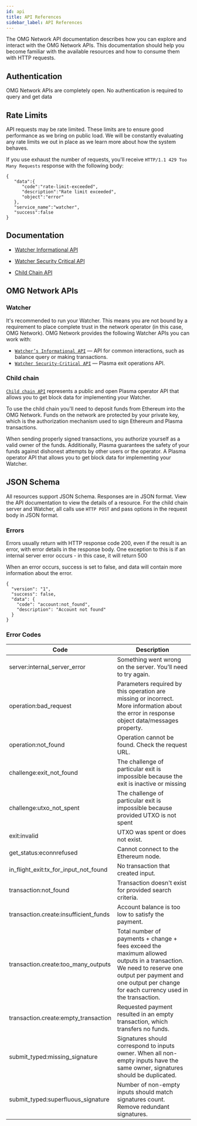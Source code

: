 ```yaml
---
id: api
title: API References
sidebar_label: API References
---
```


The OMG Network API documentation describes how you can explore and interact with the OMG Network APIs. This documentation should help you become familiar with the available resources and how to consume them with HTTP requests.

## Authentication
OMG Network APIs are completely open. No authentication is required to query and get data

## Rate Limits
API requests may be rate limited. These limits are to ensure good performance as we bring on public load. We will be constantly evaluating any rate limits we out in place as we learn more about how the system behaves.

If you use exhaust the number of requests, you'll receive `HTTP/1.1 429 Too Many Requests` response with the following body:
```
{
   "data":{
      "code":"rate-limit-exceeded",
      "description":"Rate limit exceeded",
      "object":"error"
   },
   "service_name":"watcher",
   "success":false
}
```

## Documentation
- [Watcher Informational API](https://docs.omg.network/elixir-omg/docs-ui/?url=master%2Foperator_api_specs.yaml&urls.primaryName=master%2Finfo_api_specs)

- [Watcher Security Critical API](https://docs.omg.network/elixir-omg/docs-ui/?url=master%2Foperator_api_specs.yaml&urls.primaryName=master%2Fsecurity_critical_api_specs)

- [Child Chain API](https://docs.omg.network/elixir-omg/docs-ui)

## OMG Network APIs

### Watcher 
It's recommended to run your Watcher. This means you are not bound by a requirement to place complete trust in the network operator (in this case, OMG Network). OMG Network provides the following Watcher APIs you can work with:

* [`Watcher’s Informational API`](https://docs.omg.network/elixir-omg/docs-ui/?url=master%2Foperator_api_specs.yaml&urls.primaryName=master%2Finfo_api_specs) — API for common interactions, such as balance query or making transactions. 
* [`Watcher Security-Critical API`](https://docs.omg.network/elixir-omg/docs-ui/?url=master%2Foperator_api_specs.yaml&urls.primaryName=master%2Fsecurity_critical_api_specs) — Plasma exit operations API.

### Child chain 
[`Child chain API`](https://docs.omg.network/elixir-omg/docs-ui) represents a public and open Plasma operator API that allows you to get block data for implementing your Watcher. 

To use the child chain you'll need to deposit funds from Ethereum into the OMG Network. Funds on the network are protected by your private key, which is the authorization mechanism used to sign Ethereum and Plasma transactions.

When sending properly signed transactions, you authorize yourself as a valid owner of the funds. Additionally, Plasma guarantees the safety of your funds against dishonest attempts by other users or the operator. A Plasma operator API that allows you to get block data for implementing your Watcher.

<!-- Review comment was: Authentication: I can see no point to list ch-ch endpoints in the table. Also this is safer to submit txs through a Watcher -->
<!-- | Endpoint  | Description   |
| ---       |   ---         |
| transaction.submit    | Submits a signed transaction to the child chain. |
| block.get | Retrieves a specific block from the child chain by its hash, which was published on the root chain. | -->


## JSON Schema
All resources support JSON Schema. Responses are in JSON format. View the API documentation to view the details of a resource. For the child chain server and Watcher, all calls use `HTTP POST` and pass options in the request body in JSON format. 

### Errors

Errors usually return with HTTP response code 200, even if the result is an error, with error details in the response body. One exception to this is if an internal server error occurs - in this case, it will return 500

When an error occurs, success is set to false, and data will contain more information about the error.

```
{
  "version": "1",
  "success": false,
  "data": {
    "code": "account:not_found",
    "description": "Account not found"
  }
}
```

### Error Codes

| Code  | Description   |
| ---   | ---   |
| server:internal_server_error  | Something went wrong on the server. You'll need to try again. |
| operation:bad_request | Parameters required by this operation are missing or incorrect. More information about the error in response object data/messages property. |
| operation:not_found   | Operation cannot be found. Check the request URL. |
| challenge:exit_not_found  | The challenge of particular exit is impossible because the exit is inactive or missing |
| challenge:utxo_not_spent  | The challenge of particular exit is impossible because provided UTXO is not spent |
| exit:invalid  | UTXO was spent or does not exist. |
| get_status:econnrefused   | Cannot connect to the Ethereum node. |
| in_flight_exit:tx_for_input_not_found | No transaction that created input. |
| transaction:not_found | Transaction doesn't exist for provided search criteria. |
| transaction.create:insufficient_funds | Account balance is too low to satisfy the payment. |
| transaction.create:too_many_outputs   | Total number of payments + change + fees exceed the maximum allowed outputs in a transaction. We need to reserve one output per payment and one output per change for each currency used in the transaction. |
| transaction.create:empty_transaction  | Requested payment resulted in an empty transaction, which transfers no funds. |
| submit_typed:missing_signature    | Signatures should correspond to inputs owner. When all non-empty inputs have the same owner, signatures should be duplicated. |
| submit_typed:superfluous_signature    | Number of non-empty inputs should match signatures count. Remove redundant signatures. |
